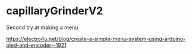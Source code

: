 # capillaryGrinderV2
Second try at making a menu

https://electro4u.net/blog/create-a-simple-menu-system-using-arduino-oled-and-encoder--1921
